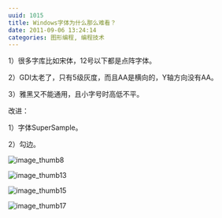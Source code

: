 ```yaml
---
uuid: 1015
title: Windows字体为什么那么难看？
date: 2011-09-06 13:24:14
categories: 图形编程, 编程技术
---
```

1）很多字库比如宋体，12号以下都是点阵字体。

2）GDI太老了，只有5级灰度，而且AA是横向的，Y轴方向没有AA。

3）雅黑又不能通用，且小字号时高低不平。

改进：

1）字体SuperSample。

2）勾边。

![image_thumb8](https://skywind3000.github.io/images/blog/wp-content/2011/09/image_thumb8_thumb.png)

![image_thumb13](https://skywind3000.github.io/images/blog/wp-content/2011/09/image_thumb13_thumb.png)

![image_thumb15](https://skywind3000.github.io/images/blog/wp-content/2011/09/image_thumb15_thumb.png)

![image_thumb17](https://skywind3000.github.io/images/blog/wp-content/2011/09/image_thumb17_thumb.png)

